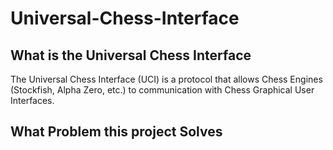 # Universal-Chess-Interface
## What is the Universal Chess Interface
The Universal Chess Interface (UCI) is a protocol that allows Chess Engines (Stockfish, Alpha Zero, etc.) to communication with Chess Graphical User Interfaces.
## What Problem this project Solves
